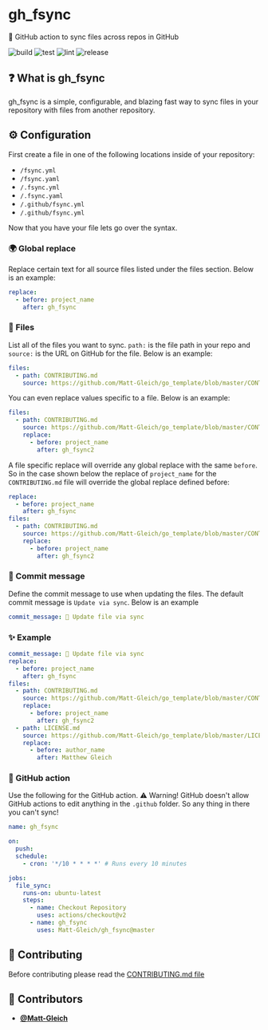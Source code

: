 <!-- DO NOT REMOVE - contributor_list:data:start:["Matt-Gleich"]:end -->

# gh_fsync

🔄 GitHub action to sync files across repos in GitHub

![build](https://github.com/Matt-Gleich/gh_fsync/workflows/build/badge.svg)
![test](https://github.com/Matt-Gleich/gh_fsync/workflows/test/badge.svg)
![lint](https://github.com/Matt-Gleich/gh_fsync/workflows/lint/badge.svg)
![release](https://github.com/Matt-Gleich/gh_fsync/workflows/release/badge.svg)

## ❓ What is gh_fsync

gh_fsync is a simple, configurable, and blazing fast way to sync files in your repository with files from another repository.

## ⚙️ Configuration

First create a file in one of the following locations inside of your repository:

- `/fsync.yml`
- `/fsync.yaml`
- `/.fsync.yml`
- `/.fsync.yaml`
- `/.github/fsync.yml`
- `/.github/fsync.yml`

Now that you have your file lets go over the syntax.

### 🌍 Global replace

Replace certain text for all source files listed under the files section. Below is an example:

```yaml
replace:
  - before: project_name
    after: gh_fsync
```

### 📁 Files

List all of the files you want to sync. `path:` is the file path in your repo and `source:` is the URL on GitHub for the file. Below is an example:

```yaml
files:
  - path: CONTRIBUTING.md
    source: https://github.com/Matt-Gleich/go_template/blob/master/CONTRIBUTING.md
```

You can even replace values specific to a file. Below is an example:

```yaml
files:
  - path: CONTRIBUTING.md
    source: https://github.com/Matt-Gleich/go_template/blob/master/CONTRIBUTING.md
    replace:
      - before: project_name
        after: gh_fsync2
```

A file specific replace will override any global replace with the same `before`. So in the case shown below the replace of `project_name` for the `CONTRIBUTING.md` file will override the global replace defined before:

```yaml
replace:
  - before: project_name
    after: gh_fsync
files:
  - path: CONTRIBUTING.md
    source: https://github.com/Matt-Gleich/go_template/blob/master/CONTRIBUTING.md
    replace:
      - before: project_name
        after: gh_fsync2
```

### 💬 Commit message

Define the commit message to use when updating the files. The default commit message is `Update via sync`. Below is an example

```yaml
commit_message: 🔄 Update file via sync
```

### ✨ Example

```yaml
commit_message: 🔄 Update file via sync
replace:
  - before: project_name
    after: gh_fsync
files:
  - path: CONTRIBUTING.md
    source: https://github.com/Matt-Gleich/go_template/blob/master/CONTRIBUTING.md
    replace:
      - before: project_name
        after: gh_fsync2
  - path: LICENSE.md
    source: https://github.com/Matt-Gleich/go_template/blob/master/LICENSE.md
    replace:
      - before: author_name
        after: Matthew Gleich
```

### 🤖 GitHub action

Use the following for the GitHub action. ⚠️ Warning! GitHub doesn't allow GitHub actions to edit anything in the `.github` folder. So any thing in there you can't sync!

```yaml
name: gh_fsync

on:
  push:
  schedule:
    - cron: '*/10 * * * *' # Runs every 10 minutes

jobs:
  file_sync:
    runs-on: ubuntu-latest
    steps:
      - name: Checkout Repository
        uses: actions/checkout@v2
      - name: gh_fsync
        uses: Matt-Gleich/gh_fsync@master
```

## 🙌 Contributing

Before contributing please read the [CONTRIBUTING.md file](https://github.com/Matt-Gleich/gh_fsync/blob/master/CONTRIBUTING.md)

<!-- DO NOT REMOVE - contributor_list:start -->

## 👥 Contributors

- **[@Matt-Gleich](https://github.com/Matt-Gleich)**

<!-- DO NOT REMOVE - contributor_list:end -->
